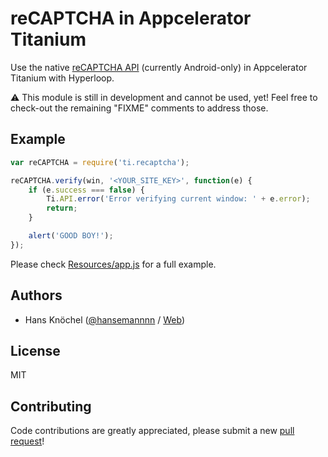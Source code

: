 # reCAPTCHA in Appcelerator Titanium

Use the native [reCAPTCHA API](https://developer.android.com/training/safetynet/recaptcha.html) (currently Android-only) in Appcelerator Titanium with Hyperloop.

⚠️ This module is still in development and cannot be used, yet! Feel free to check-out the remaining "FIXME" comments to address those.

## Example
```js
var reCAPTCHA = require('ti.recaptcha');

reCAPTCHA.verify(win, '<YOUR_SITE_KEY>', function(e) {
    if (e.success === false) {
        Ti.API.error('Error verifying current window: ' + e.error);
        return;
    }

    alert('GOOD BOY!');
});
```
Please check [Resources/app.js](./Resources/app.js) for a full example.

## Authors
- Hans Knöchel ([@hansemannnn](https://twitter.com/hansemannnn) / [Web](http://hans-knoechel.de))

## License
MIT

## Contributing
Code contributions are greatly appreciated, please submit a new [pull request](https://github.com/hansemannn/titanium-recaptcha/pull/new/master)!
